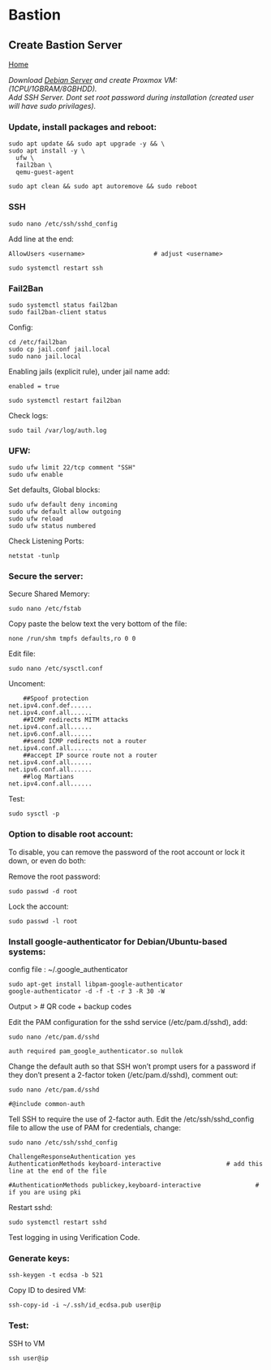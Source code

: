 # Bastion
## Create Bastion Server
  
<p align="left">
  <a href="https://github.com/vdarkobar/Home_Lab">Home</a>
</p>  
  
*Download <a href="https://www.debian.org/index.html">Debian Server</a> and create Proxmox VM: (1CPU/1GBRAM/8GBHDD).  
Add SSH Server. Dont set root password during installation (created user will have sudo privilages).*  
  
### Update, install packages and reboot:
```
sudo apt update && sudo apt upgrade -y && \
sudo apt install -y \
  ufw \
  fail2ban \
  qemu-guest-agent
```
```
sudo apt clean && sudo apt autoremove && sudo reboot
```
  
### SSH
```
sudo nano /etc/ssh/sshd_config
```	    
Add line at the end:
```
AllowUsers <username>					# adjust <username>
```
```
sudo systemctl restart ssh
```

### Fail2Ban
```
sudo systemctl status fail2ban
sudo fail2ban-client status
```
Config:
```
cd /etc/fail2ban
sudo cp jail.conf jail.local
sudo nano jail.local
```
Enabling jails (explicit rule), under jail name add:
```
enabled = true
```
```
sudo systemctl restart fail2ban
```
Check logs: 
```
sudo tail /var/log/auth.log
```
  
### UFW:
```
sudo ufw limit 22/tcp comment "SSH"
sudo ufw enable
```
Set defaults, Global blocks:
```
sudo ufw default deny incoming
sudo ufw default allow outgoing
sudo ufw reload
sudo ufw status numbered
```      
Check Listening Ports:
```
netstat -tunlp
```
  
### Secure the server:
Secure Shared Memory:
```
sudo nano /etc/fstab
```
Copy paste the below text the very bottom of the file:
```
none /run/shm tmpfs defaults,ro 0 0
```
Edit file:
```
sudo nano /etc/sysctl.conf
```
Uncoment:
```
	##Spoof protection
net.ipv4.conf.def......
net.ipv4.conf.all......
	##ICMP redirects MITM attacks
net.ipv4.conf.all......
net.ipv6.conf.all......
	##send ICMP redirects not a router
net.ipv4.conf.all......
	##accept IP source route not a router
net.ipv4.conf.all......
net.ipv6.conf.all......
	##log Martians
net.ipv4.conf.all......
```
Test:
```
sudo sysctl -p
```
  
### Option to disable root account:
To disable, you can remove the password of the root account or lock it down, or even do both:  
  
Remove the root password:
```
sudo passwd -d root
```
Lock the account:
```
sudo passwd -l root
```
  
### Install google-authenticator for Debian/Ubuntu-based systems:
config file : ~/.google_authenticator
```
sudo apt-get install libpam-google-authenticator
google-authenticator -d -f -t -r 3 -R 30 -W
```
  
Output > # QR code + backup codes 
  
Edit the PAM configuration for the sshd service (/etc/pam.d/sshd), add:
```
sudo nano /etc/pam.d/sshd
```
```
auth required pam_google_authenticator.so nullok
```
Change the default auth so that SSH won’t prompt users for a password if they don’t present a 2-factor token (/etc/pam.d/sshd), comment out:
```
sudo nano /etc/pam.d/sshd
```
```
#@include common-auth
```	
Tell SSH to require the use of 2-factor auth. Edit the /etc/ssh/sshd_config file to allow the use of PAM for credentials, change:
```
sudo nano /etc/ssh/sshd_config
```
```
ChallengeResponseAuthentication yes
AuthenticationMethods keyboard-interactive					# add this line at the end of the file

#AuthenticationMethods publickey,keyboard-interactive				# if you are using pki
```
Restart sshd:
```
sudo systemctl restart sshd
```
Test logging in using Verification Code.
  
### Generate keys:
```
ssh-keygen -t ecdsa -b 521
```
Copy ID to desired VM:
```
ssh-copy-id -i ~/.ssh/id_ecdsa.pub user@ip
```
### Test: 
SSH to VM
```
ssh user@ip
```
